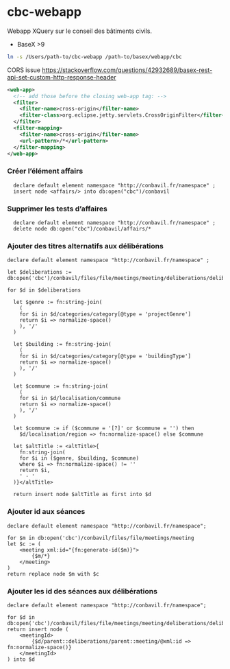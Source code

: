 # cbc-webapp

Webapp XQuery sur le conseil des bâtiments civils.

-   BaseX >9

```bash
ln -s /Users/path-to/cbc-webapp /path-to/basex/webapp/cbc
```

CORS issue
https://stackoverflow.com/questions/42932689/basex-rest-api-set-custom-http-response-header

```xml
<web-app>
  <!-- add those before the closing web-app tag: -->
  <filter>
    <filter-name>cross-origin</filter-name>
    <filter-class>org.eclipse.jetty.servlets.CrossOriginFilter</filter-class>
  </filter>
  <filter-mapping>
    <filter-name>cross-origin</filter-name>
    <url-pattern>/*</url-pattern>
  </filter-mapping>
</web-app>
```

### Créer l’élément affairs

```xquery
  declare default element namespace "http://conbavil.fr/namespace" ;
  insert node <affairs/> into db:open("cbc")/conbavil
```

### Supprimer les tests d’affaires

```xquery
  declare default element namespace "http://conbavil.fr/namespace" ;
  delete node db:open("cbc")/conbavil/affairs/*
```

### Ajouter des titres alternatifs aux délibérations

```xquery
declare default element namespace "http://conbavil.fr/namespace" ;

let $deliberations := db:open('cbc')/conbavil/files/file/meetings/meeting/deliberations/deliberation

for $d in $deliberations

  let $genre := fn:string-join(
    (
    for $i in $d/categories/category[@type = 'projectGenre']
    return $i => normalize-space()
    ), '/'
  )

  let $building := fn:string-join(
  	(
    for $i in $d/categories/category[@type = 'buildingType']
    return $i => normalize-space()
    ), '/'
  )

  let $commune := fn:string-join(
  	(
    for $i in $d/localisation/commune
    return $i => normalize-space()
    ), '/'
  )

  let $commune := if ($commune = '[?]' or $commune = '') then
  	$d/localisation/region => fn:normalize-space() else $commune

  let $altTitle := <altTitle>{
  	fn:string-join(
    for $i in ($genre, $building, $commune)
    where $i => fn:normalize-space() != ''
    return $i,
    ' · '
  )}</altTitle>

  return insert node $altTitle as first into $d
```

### Ajouter id aux séances 

```xquery
declare default element namespace "http://conbavil.fr/namespace";

for $m in db:open('cbc')/conbavil/files/file/meetings/meeting
let $c := (
	<meeting xml:id="{fn:generate-id($m)}">
    	{$m/*}
    </meeting>
)
return replace node $m with $c
```

### Ajouter les id des séances aux délibérations
```xquery
declare default element namespace "http://conbavil.fr/namespace";

for $d in db:open('cbc')/conbavil/files/file/meetings/meeting/deliberations/deliberation
return insert node (
	<meetingId>
		{$d/parent::deliberations/parent::meeting/@xml:id => fn:normalize-space()}
	</meetingId>
) into $d
```
